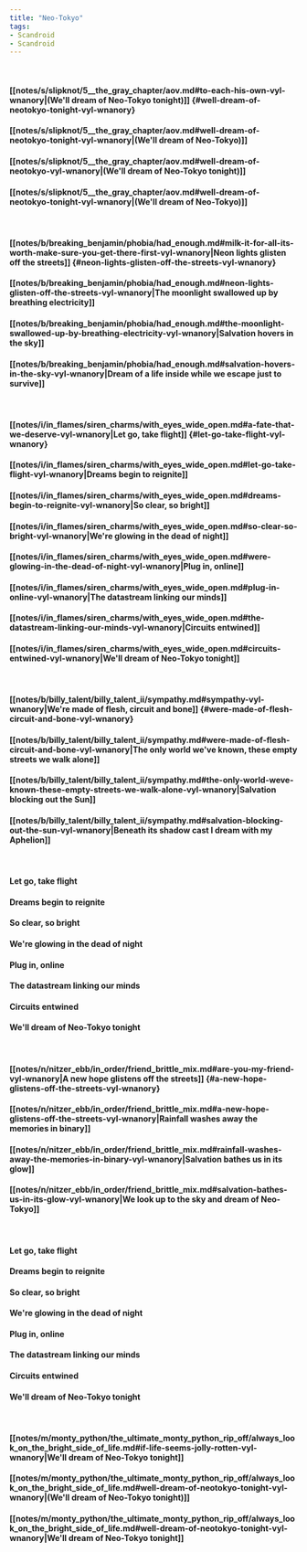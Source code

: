 ```yaml
---
title: "Neo-Tokyo"
tags:
- Scandroid
- Scandroid
---
```

&nbsp;
#### [[notes/s/slipknot/5__the_gray_chapter/aov.md#to-each-his-own-vyl-wnanory|(We'll dream of Neo-Tokyo tonight)]] {#well-dream-of-neotokyo-tonight-vyl-wnanory}
#### [[notes/s/slipknot/5__the_gray_chapter/aov.md#well-dream-of-neotokyo-tonight-vyl-wnanory|(We'll dream of Neo-Tokyo)]]
#### [[notes/s/slipknot/5__the_gray_chapter/aov.md#well-dream-of-neotokyo-vyl-wnanory|(We'll dream of Neo-Tokyo tonight)]]
#### [[notes/s/slipknot/5__the_gray_chapter/aov.md#well-dream-of-neotokyo-tonight-vyl-wnanory|(We'll dream of Neo-Tokyo)]]
&nbsp;
#### [[notes/b/breaking_benjamin/phobia/had_enough.md#milk-it-for-all-its-worth-make-sure-you-get-there-first-vyl-wnanory|Neon lights glisten off the streets]] {#neon-lights-glisten-off-the-streets-vyl-wnanory}
#### [[notes/b/breaking_benjamin/phobia/had_enough.md#neon-lights-glisten-off-the-streets-vyl-wnanory|The moonlight swallowed up by breathing electricity]]
#### [[notes/b/breaking_benjamin/phobia/had_enough.md#the-moonlight-swallowed-up-by-breathing-electricity-vyl-wnanory|Salvation hovers in the sky]]
#### [[notes/b/breaking_benjamin/phobia/had_enough.md#salvation-hovers-in-the-sky-vyl-wnanory|Dream of a life inside while we escape just to survive]]
&nbsp;
#### [[notes/i/in_flames/siren_charms/with_eyes_wide_open.md#a-fate-that-we-deserve-vyl-wnanory|Let go, take flight]] {#let-go-take-flight-vyl-wnanory}
#### [[notes/i/in_flames/siren_charms/with_eyes_wide_open.md#let-go-take-flight-vyl-wnanory|Dreams begin to reignite]]
#### [[notes/i/in_flames/siren_charms/with_eyes_wide_open.md#dreams-begin-to-reignite-vyl-wnanory|So clear, so bright]]
#### [[notes/i/in_flames/siren_charms/with_eyes_wide_open.md#so-clear-so-bright-vyl-wnanory|We're glowing in the dead of night]]
#### [[notes/i/in_flames/siren_charms/with_eyes_wide_open.md#were-glowing-in-the-dead-of-night-vyl-wnanory|Plug in, online]]
#### [[notes/i/in_flames/siren_charms/with_eyes_wide_open.md#plug-in-online-vyl-wnanory|The datastream linking our minds]]
#### [[notes/i/in_flames/siren_charms/with_eyes_wide_open.md#the-datastream-linking-our-minds-vyl-wnanory|Circuits entwined]]
#### [[notes/i/in_flames/siren_charms/with_eyes_wide_open.md#circuits-entwined-vyl-wnanory|We'll dream of Neo-Tokyo tonight]]
&nbsp;
#### [[notes/b/billy_talent/billy_talent_ii/sympathy.md#sympathy-vyl-wnanory|We're made of flesh, circuit and bone]] {#were-made-of-flesh-circuit-and-bone-vyl-wnanory}
#### [[notes/b/billy_talent/billy_talent_ii/sympathy.md#were-made-of-flesh-circuit-and-bone-vyl-wnanory|The only world we've known, these empty streets we walk alone]]
#### [[notes/b/billy_talent/billy_talent_ii/sympathy.md#the-only-world-weve-known-these-empty-streets-we-walk-alone-vyl-wnanory|Salvation blocking out the Sun]]
#### [[notes/b/billy_talent/billy_talent_ii/sympathy.md#salvation-blocking-out-the-sun-vyl-wnanory|Beneath its shadow cast I dream with my Aphelion]]
&nbsp;
#### Let go, take flight
#### Dreams begin to reignite
#### So clear, so bright
#### We're glowing in the dead of night
#### Plug in, online
#### The datastream linking our minds
#### Circuits entwined
#### We'll dream of Neo-Tokyo tonight
&nbsp;
#### [[notes/n/nitzer_ebb/in_order/friend_brittle_mix.md#are-you-my-friend-vyl-wnanory|A new hope glistens off the streets]] {#a-new-hope-glistens-off-the-streets-vyl-wnanory}
#### [[notes/n/nitzer_ebb/in_order/friend_brittle_mix.md#a-new-hope-glistens-off-the-streets-vyl-wnanory|Rainfall washes away the memories in binary]]
#### [[notes/n/nitzer_ebb/in_order/friend_brittle_mix.md#rainfall-washes-away-the-memories-in-binary-vyl-wnanory|Salvation bathes us in its glow]]
#### [[notes/n/nitzer_ebb/in_order/friend_brittle_mix.md#salvation-bathes-us-in-its-glow-vyl-wnanory|We look up to the sky and dream of Neo-Tokyo]]
&nbsp;
#### Let go, take flight
#### Dreams begin to reignite
#### So clear, so bright
#### We're glowing in the dead of night
#### Plug in, online
#### The datastream linking our minds
#### Circuits entwined
#### We'll dream of Neo-Tokyo tonight
&nbsp;
#### [[notes/m/monty_python/the_ultimate_monty_python_rip_off/always_look_on_the_bright_side_of_life.md#if-life-seems-jolly-rotten-vyl-wnanory|We'll dream of Neo-Tokyo tonight]]
#### [[notes/m/monty_python/the_ultimate_monty_python_rip_off/always_look_on_the_bright_side_of_life.md#well-dream-of-neotokyo-tonight-vyl-wnanory|(We'll dream of Neo-Tokyo tonight)]]
#### [[notes/m/monty_python/the_ultimate_monty_python_rip_off/always_look_on_the_bright_side_of_life.md#well-dream-of-neotokyo-tonight-vyl-wnanory|We'll dream of Neo-Tokyo tonight]]
